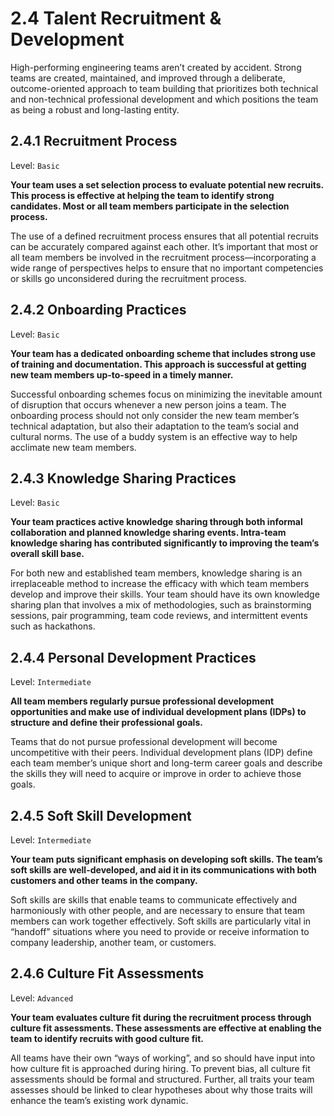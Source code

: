 # 2.4 Talent Recruitment & Development
High-performing engineering teams aren’t created by accident. Strong teams are created, maintained, and improved through a deliberate, outcome-oriented approach to team building that prioritizes both technical and non-technical professional development and which positions the team as being a robust and long-lasting entity.

## 2.4.1 Recruitment Process
Level: `Basic`

**Your team uses a set selection process to evaluate potential new recruits. This process is effective at helping the team to identify strong candidates. Most or all team members participate in the selection process.**

The use of a defined recruitment process ensures that all potential recruits can be accurately compared against each other. It’s important that most or all team members be involved in the recruitment process—incorporating a wide range of perspectives helps to ensure that no important competencies or skills go unconsidered during the recruitment process.

## 2.4.2 Onboarding Practices
Level: `Basic`

**Your team has a dedicated onboarding scheme that includes strong use of training and documentation. This approach is successful at getting new team members up-to-speed in a timely manner.**

Successful onboarding schemes focus on minimizing the inevitable amount of disruption that occurs whenever a new person joins a team. The onboarding process should not only consider the new team member’s technical adaptation, but also their adaptation to the team’s social and cultural norms. The use of a buddy system is an effective way to help acclimate new team members.

## 2.4.3 Knowledge Sharing Practices
Level: `Basic`

**Your team practices active knowledge sharing through both informal collaboration and planned knowledge sharing events. Intra-team knowledge sharing has contributed significantly to improving the team’s overall skill base.**

For both new and established team members, knowledge sharing is an irreplaceable method to increase the efficacy with which team members develop and improve their skills. Your team should have its own knowledge sharing plan that involves a mix of methodologies, such as brainstorming sessions, pair programming, team code reviews, and intermittent events such as hackathons.

## 2.4.4 Personal Development Practices
Level: `Intermediate`

**All team members regularly pursue professional development opportunities and make use of individual development plans (IDPs) to structure and define their professional goals.**

Teams that do not pursue professional development will become uncompetitive with their peers. Individual development plans (IDP) define each team member’s unique short and long-term career goals and describe the skills they will need to acquire or improve in order to achieve those goals.

## 2.4.5 Soft Skill Development
Level: `Intermediate`

**Your team puts significant emphasis on developing soft skills. The team’s soft skills are well-developed, and aid it in its communications with both customers and other teams in the company.**

Soft skills are skills that enable teams to communicate effectively and harmoniously with other people, and are necessary to ensure that team members can work together effectively. Soft skills are particularly vital in “handoff” situations where you need to provide or receive information to company leadership, another team, or customers.

## 2.4.6 Culture Fit Assessments
Level: `Advanced`

**Your team evaluates culture fit during the recruitment process through culture fit assessments. These assessments are effective at enabling the team to identify recruits with good culture fit.**

All teams have their own “ways of working”, and so should have input into how culture fit is approached during hiring. To prevent bias, all culture fit assessments should be formal and structured. Further, all traits your team assesses should be linked to clear hypotheses about why those traits will enhance the team’s existing work dynamic.
